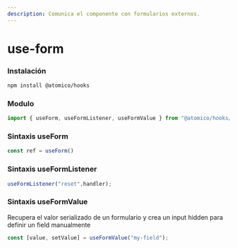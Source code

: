 ```yaml
---
description: Comunica el componente con formularios externos.
---
```


# use-form

### Instalación

```bash
npm install @atomico/hooks
```

### Modulo

```javascript
import { useForm, useFormListener, useFormValue } from "@atomico/hooks/use-form";
```

### Sintaxis useForm

```javascript
const ref = useForm()
```

### Sintaxis useFormListener

```javascript
useFormListener("reset",handler);
```

### Sintaxis useFormValue

Recupera el valor serializado de un formulario y crea un input hidden para definir un field manualmente 

```javascript
const [value, setValue] = useFormValue("my-field");
```

